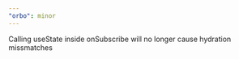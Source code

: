 ```yaml
---
"orbo": minor
---
```


Calling useState inside onSubscribe will no longer cause hydration missmatches
